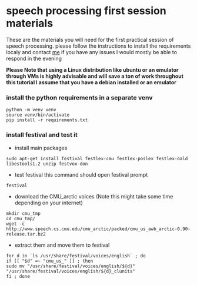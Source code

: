 # speech processing first session materials
These are the materials you will need for the first practical session of speech processing. please follow the instructions to install the requirements localy and contact [me](mouhamadaboshokor@gmail.com) if you have any issues I would mostly be able to respond in the evening 

**Please Note that using a Linux distribution like ubuntu or an emulator through VMs is highly advisable and will save a ton of work throughout this tutorial I assume that you have a debian installed or an emulator**

### install the python requirements in a separate venv
~~~
python -m venv venv
source venv/bin/activate
pip install -r requirements.txt
~~~
 
### install festival and test it
* install main packages   
~~~
sudo apt-get install festival festlex-cmu festlex-poslex festlex-oald libestools1.2 unzip festvox-don
~~~
* test festival this command should open festival prompt
~~~
festival
~~~
* download the CMU_arctic voices (Note this might take some time depending on your internet)
~~~
mkdir cmu_tmp
cd cmu_tmp/
wget -c http://www.speech.cs.cmu.edu/cmu_arctic/packed/cmu_us_awb_arctic-0.90-release.tar.bz2
~~~
* extract them and move them to festival 
~~~
for d in `ls /usr/share/festival/voices/english` ; do
if [[ "$d" =~ "cmu_us_" ]] ; then
sudo mv "/usr/share/festival/voices/english/${d}" "/usr/share/festival/voices/english/${d}_clunits" 
fi ; done
~~~  


